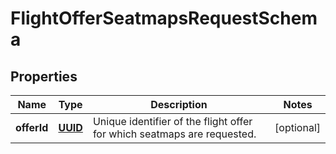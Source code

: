 # FlightOfferSeatmapsRequestSchema

## Properties
Name | Type | Description | Notes
------------ | ------------- | ------------- | -------------
**offerId** | [**UUID**](UUID.md) | Unique identifier of the flight offer for which seatmaps are requested. |  [optional]
